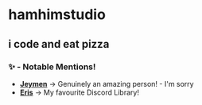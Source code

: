 
# hamhimstudio
i code and eat pizza
----
### ✨ - Notable Mentions!
- **[Jeymen](https://github.com/jeymen)** -> Genuinely an amazing person! - I'm sorry
- **[Eris](https://abal.moe/Eris/)** -> My favourite Discord Library!

